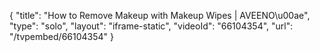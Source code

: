 {
    "title": "How to Remove Makeup with Makeup Wipes | AVEENO\u00ae",
    "type": "solo",
    "layout": "iframe-static",
    "videoId": "66104354",
    "url": "\/tvpembed\/66104354"
}